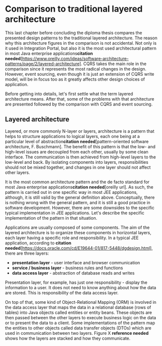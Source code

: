 # Comparison to traditional layered architecture

This last chapter before concluding the diploma thesis compares the presented design patterns to the traditional layered architecture. The reason why this architecture figures in the comparison is not accidental. Not only is it used in Integration Portal, but also it is the most used architectural pattern in most Java enterprise applications**citation needed**[https://www.oreilly.com/ideas/software-architecture-patterns/page/2/layered-architecture]. CQRS takes the main role in the comparison since it represents the most radical changes in the design. However, event sourcing, even though it is just an extension of CQRS write model, will be in focus too as it greatly affects other design choices of application.

Before getting into details, let's first settle what the term layered architecture means. After that, some of the problems with that architecture are presented followed by the comparison with CQRS and event sourcing.

## Layered architecture

Layered, or more commonly N-layer or layers, architecture is a pattern that helps to structure applications to logical layers, each one being at a particular level of abstraction**citation needed**[pattern-oriented software architecture, F. Buschmann]. The benefit of this pattern is that the low- and high-level issues are decoupled from each other, usually by some clean interface. The communication is then achieved from high-level layers to the low-level and back. By isolating components into layers, responsibilities should not be mixed together, and changes in one layer should not affect other layers.

It is the most common architecture pattern and the de facto standard for most Java enterprise applications**citation needed**[oreilly url]. As such, the pattern is carried out in one specific way in most JEE applications, although, it is still valid by the general definition above. Conceptually, there is nothing wrong with the general pattern, and it is still a good practice in software development. However, there are some downsides to the specific typical implementation in JEE applications. Let's describe the specific implementation of the pattern in that situation.

Applications are usually composed of some components. The aim of the layered architecture is to organize these components in horizontal layers, each layer having a specific role and responsibility. In a typical JEE application, according to **citation needed**[https://docs.oracle.com/cd/E19644-01/817-5448/dgdesign.html], there are three layers:

- **presentation layer** - user interface and browser communication
- **service / business layer** - business rules and functions
- **data access layer** - abstraction of database reads and writes

Presentation layer, for example, has just one responsibility - display the information to a user. It does not need to know anything about how the data are stored. This is responsibility of the data access layer.

On top of that, some kind of Object-Relational Mapping (ORM) is involved in the data access layer that maps the data in a relational database (rows of tables) into Java objects called entities or entity beans. These objects are then passed between the other layers to execute business logic on the data or to present the data to a client. Some implementations of the pattern map the entities to other objects called data transfer objects (DTOs) which are used in communication between two layers. Figure X **reference needed** shows how the layers are stacked and how they communicate.